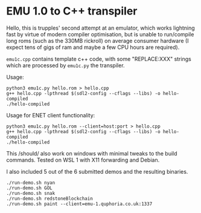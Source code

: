 # EMU 1.0 to C++ transpiler

Hello, this is trupples' second attempt at an emulator, which works lightning fast by virtue of modern compiler optimisation, but is unable to run/compile long roms (such as the 330MB rickroll) on average consumer hardware (I expect tens of gigs of ram and maybe a few CPU hours are required).

`emu1c.cpp` contains template c++ code, with some "REPLACE:XXX" strings which are processed by
`emu1c.py` the transpiler.

Usage:
```
python3 emu1c.py hello.rom > hello.cpp
g++ hello.cpp -lpthread $(sdl2-config --cflags --libs) -o hello-compiled
./hello-compiled
```

Usage for ENET client functionality:
```
python3 emu1c.py hello.rom --client=host:port > hello.cpp
g++ hello.cpp -lpthread $(sdl2-config --cflags --libs) -o hello-compiled
./hello-compiled
```

This /should/ also work on windows with minimal tweaks to the build commands. Tested on WSL 1 with X11 forwarding and Debian.

I also included 5 out of the 6 submitted demos and the resulting binaries.
```
./run-demo.sh nyan
./run-demo.sh GOL
./run-demo.sh snak
./run-demo.sh redstoneBlockchain
./run-demo.sh paint --client=emu-1.quphoria.co.uk:1337
```

